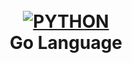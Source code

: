 <h1 align="center">
  <br>
  <a href="https://github.com/shadibdair/Python/edit/master/README.md"><img src="https://www.bittribes.com/wp-content/uploads/2018/10/go_language-768x432.png" alt="PYTHON"></a>
  <br>
  Go Language
  <br>
</h1>


